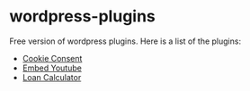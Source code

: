 # wordpress-plugins
Free version of wordpress plugins. Here is a list of the plugins:


<ul dir="auto">
<li><a href="https://github.com/walexconcepts/wordpress-cookieconsent-plugin">Cookie Consent</a></li>
<li><a href="https://github.com/walexconcepts/wordpress-embed-youtube">Embed Youtube</a></li>
<li><a href="https://github.com/walexconcepts/wordpress-loan-calculator">Loan Calculator</a></li>
</ul>
